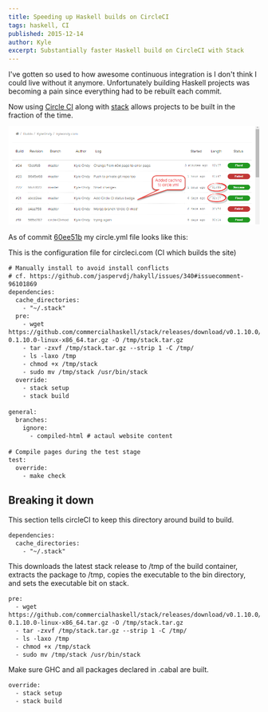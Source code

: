 ```yaml
---
title: Speeding up Haskell builds on CircleCI
tags: haskell, CI
published: 2015-12-14
author: Kyle
excerpt: Substantially faster Haskell build on CircleCI with Stack
---
```


I've gotten so used to how awesome continuous integration is I don't think I could live without it anymore.
Unfortunately building Haskell projects was becoming a pain since everything had to be rebuilt each commit.

Now using [Circle CI](https://circleci.com/) along with [stack](http://docs.haskellstack.org/en/stable/README.html) allows projects to be built in the fraction of the time.

![CircleCI speedup](/images/circle-ci-speedup.png)

As of commit [60ee51b](https://github.com/KyleOndy/kyleondy.com/blob/60ee51b606a181e584ef905fde8520d9d1c45d59/circle.yml) my circle.yml file looks like this:


This is the configuration file for circleci.com (CI which builds the site)

    # Manually install to avoid install conflicts
    # cf. https://github.com/jaspervdj/hakyll/issues/340#issuecomment-96101869
    dependencies:
      cache_directories:
        - "~/.stack"
      pre:
        - wget https://github.com/commercialhaskell/stack/releases/download/v0.1.10.0/stack-0.1.10.0-linux-x86_64.tar.gz -O /tmp/stack.tar.gz
        - tar -zxvf /tmp/stack.tar.gz --strip 1 -C /tmp/
        - ls -laxo /tmp
        - chmod +x /tmp/stack
        - sudo mv /tmp/stack /usr/bin/stack
      override:
        - stack setup
        - stack build

    general:
      branches:
        ignore:
          - compiled-html # actaul website content

    # Compile pages during the test stage
    test:
      override:
        - make check


## Breaking it down ##

This section tells circleCI to keep this directory around build to build.


    dependencies:
      cache_directories:
        - "~/.stack"

This downloads the latest stack release to /tmp of the build container, extracts the package to /tmp, copies the executable to the bin directory, and sets the executable bit on stack.


    pre:
      - wget https://github.com/commercialhaskell/stack/releases/download/v0.1.10.0/stack-0.1.10.0-linux-x86_64.tar.gz -O /tmp/stack.tar.gz
      - tar -zxvf /tmp/stack.tar.gz --strip 1 -C /tmp/
      - ls -laxo /tmp
      - chmod +x /tmp/stack
      - sudo mv /tmp/stack /usr/bin/stack

Make sure GHC and all packages declared in .cabal are built.


    override:
      - stack setup
      - stack build
